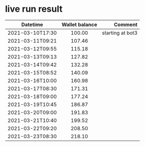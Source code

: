 # live run result
|    Datetime      | Wallet balance |      Comment     |
|------------------|:--------------:|-----------------:|
| 2021-03-10T17:30 |    100.00      | starting at bot3 |
| 2021-03-11T09:21 |    107.46      |                  |
| 2021-03-12T09:55 |    115.18      |                  |
| 2021-03-13T09:13 |    127.82      |                  |
| 2021-03-14T09:42 |    132.28      |                  |
| 2021-03-15T08:52 |    140.09      |                  |
| 2021-03-16T10:00 |    160.98      |                  |
| 2021-03-17T08:30 |    171.31      |                  |
| 2021-03-18T09:00 |    177.24      |                  |
| 2021-03-19T10:45 |    186.87      |                  |
| 2021-03-20T09:00 |    191.83      |                  |
| 2021-03-21T10:40 |    199.52      |                  |
| 2021-03-22T09:20 |    208.50      |                  |
| 2021-03-23T08:30 |    218.10      |                  |

